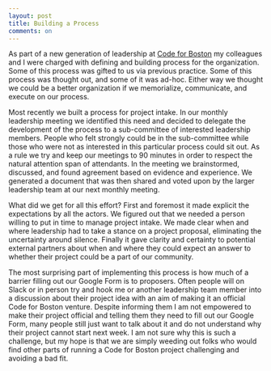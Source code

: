```yaml
---
layout: post
title: Building a Process
comments: on
---
```

As part of a new generation of leadership at [Code for Boston](http://www.codeforboston.org/) my colleagues and I were charged with defining and building process for the organization. Some of this process was gifted to us via previous practice. Some of this process was thought out, and some of it was ad-hoc. Either way we thought we could be a better organization if we memorialize, communicate, and execute on our process.

Most recently we built a process for project intake. In our monthly leadership meeting we identified this need and decided to delegate the development of the process to a sub-committee of interested leadership members. People who felt strongly could be in the sub-committee while those who were not as interested in this particular process could sit out. As a rule we try and keep our meetings to 90 minutes in order to respect the natural attention span of attendants. In the meeting we brainstormed, discussed, and found agreement based on evidence and experience. We generated a document that was then shared and voted upon by the larger leadership team at our next monthly meeting.

What did we get for all this effort? First and foremost it made explicit the expectations by all the actors. We figured out that we needed a person willing to put in time to manage project intake. We made clear when and where leadership had to take a stance on a project proposal, eliminating the uncertainty around silence. Finally it gave clarity and certainty to potential external partners about when and where they could expect an answer to whether their project could be a part of our community.

The most surprising part of implementing this process is how much of a barrier filling out our Google Form is to proposers. Often people will on Slack or in person try and hook me or another leadership team member into a discussion about their project idea with an aim of making it an official Code for Boston venture. Despite informing them I am not empowered to make their project official and telling them they need to fill out our Google Form, many people still just want to talk about it and do not understand why their project cannot start next week. I am not sure why this is such a challenge, but my hope is that we are simply weeding out folks who would find other parts of running a Code for Boston project challenging and avoiding a bad fit. 